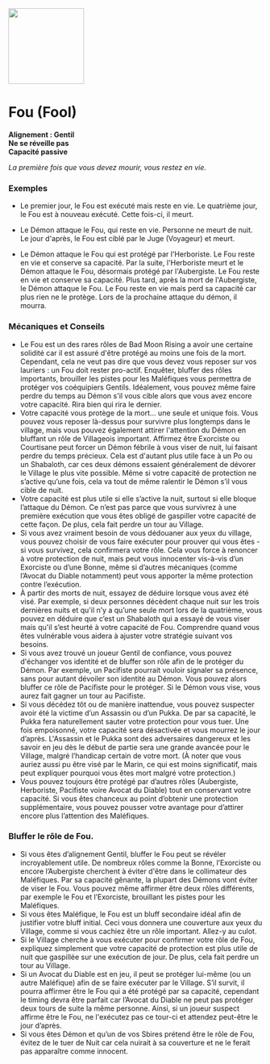 <img src="https://github.com/brain-academy/wiki/blob/master/public/img/blood-on-the-clocktower/roles/fool.png?raw=true" height="150"> 

# Fou (Fool)

**Alignement : Gentil**
\
**Ne se réveille pas**
\
**Capacité passive**

*La première fois que vous devez mourir, vous restez en vie.*

### Exemples
* Le premier jour, le Fou est exécuté mais reste en vie. Le quatrième jour, le Fou est à nouveau exécuté. Cette fois-ci, il meurt. 

* Le Démon attaque le Fou, qui reste en vie. Personne ne meurt de nuit. Le jour d'après, le Fou est ciblé par le Juge (Voyageur) et meurt. 

* Le Démon attaque le Fou qui est protégé par l'Herboriste. Le Fou reste en vie et conserve sa capacité. Par la suite, l'Herboriste meurt et le Démon attaque le Fou, désormais protégé par l'Aubergiste. Le Fou reste en vie et conserve sa capacité. Plus tard, après la mort de l'Aubergiste, le Démon attaque le Fou. Le Fou reste en vie mais perd sa capacité car plus rien ne le protège. Lors de la prochaine attaque du démon, il mourra.


### Mécaniques et Conseils
- Le Fou est un des rares rôles de Bad Moon Rising a avoir une certaine solidité car il est assuré d'être protégé au moins une fois de la mort. Cependant, cela ne veut pas dire que vous devez vous reposer sur vos lauriers : un Fou doit rester pro-actif. Enquêter, bluffer des rôles importants, brouiller les pistes pour les Maléfiques vous permettra de protéger vos coéquipiers Gentils. Idéalement, vous pouvez même faire perdre du temps au Démon s'il vous cible alors que vous avez encore votre capacité. Rira bien qui rira le dernier.
- Votre capacité vous protège de la mort… une seule et unique fois. Vous pouvez vous reposer là-dessus pour survivre plus longtemps dans le village, mais vous pouvez également attirer l'attention du Démon en bluffant un rôle de Villageois important. Affirmez être Exorciste ou Courtisane peut forcer un Démon fébrile à vous viser de nuit, lui faisant perdre du temps précieux. Cela est d'autant plus utile face à un Po ou un Shabaloth, car ces deux démons essaient généralement de dévorer le Village le plus vite possible. Même si votre capacité de protection ne s’active qu’une fois, cela va tout de même ralentir le Démon s’il vous cible de nuit.
- Votre capacité est plus utile si elle s’active la nuit, surtout si elle bloque l’attaque du Démon. Ce n’est pas parce que vous survivrez à une première exécution que vous êtes obligé de gaspiller votre capacité de cette façon. De plus, cela fait perdre un tour au Village.
- Si vous avez vraiment besoin de vous dédouaner aux yeux du village, vous pouvez choisir de vous faire exécuter pour prouver qui vous êtes - si vous survivez, cela confirmera votre rôle. Cela vous force à renoncer à votre protection de nuit, mais peut vous innocenter vis-à-vis d’un Exorciste ou d’une Bonne, même si d’autres mécaniques (comme l’Avocat du Diable notamment) peut vous apporter la même protection contre l’exécution.
- À partir des morts de nuit, essayez de déduire lorsque vous avez été visé. Par exemple, si deux personnes décèdent chaque nuit sur les trois dernières nuits et qu'il n’y a qu’une seule mort lors de la quatrième, vous pouvez en déduire que c’est un Shabaloth qui a essayé de vous viser mais qu'il s’est heurté à votre capacité de Fou. Comprendre quand vous êtes vulnérable vous aidera à ajuster votre stratégie suivant vos besoins.
- Si vous avez trouvé un joueur Gentil de confiance, vous pouvez d'échanger vos identité et de bluffer son rôle afin de le protéger du Démon. Par exemple, un Pacifiste pourrait vouloir signaler sa présence, sans pour autant dévoiler son identité au Démon. Vous pouvez alors bluffer ce rôle de Pacifiste pour le protéger. Si le Démon vous vise, vous aurez fait gagner un tour au Pacifiste.
- Si vous décédez tôt ou de manière inattendue, vous pouvez suspecter avoir été la victime d’un Assassin ou d’un Pukka. De par sa capacité, le Pukka fera naturellement sauter votre protection pour vous tuer. Une fois empoisonné, votre capacité sera désactivée et vous mourrez le jour d’après. L'Assassin et le Pukka sont des adversaires dangereux et les savoir en jeu dès le début de partie sera une grande avancée pour le Village, malgré l’handicap certain de votre mort. (À noter que vous auriez aussi pu être visé par le Marin, ce qui est moins significatif, mais peut expliquer pourquoi vous êtes mort malgré votre protection.)
- Vous pouvez toujours être protégé par d’autres rôles (Aubergiste, Herboriste, Pacifiste voire Avocat du Diable) tout en conservant votre capacité. Si vous êtes chanceux au point d’obtenir une protection supplémentaire, vous pouvez pousser votre avantage pour d’attirer encore plus l’attention des Maléfiques.

### Bluffer le rôle de Fou.
- Si vous êtes d’alignement Gentil, bluffer le Fou peut se révéler incroyablement utile. De nombreux rôles comme la Bonne, l’Exorciste ou encore l’Aubergiste cherchent à éviter d'être dans le collimateur des Maléfiques. Par sa capacité gênante, la plupart des Démons vont éviter de viser le Fou. Vous pouvez même affirmer être deux rôles différents, par exemple le Fou et l’Exorciste, brouillant les pistes pour les Maléfiques.
- Si vous êtes Maléfique, le Fou est un bluff secondaire idéal afin de justifier votre bluff initial. Ceci vous donnera une couverture aux yeux du Village, comme si vous cachiez être un rôle important. Allez-y au culot.
- Si le Village cherche à vous exécuter pour confirmer votre rôle de Fou, expliquez simplement que votre capacité de protection est plus utile de nuit que gaspillée sur une exécution de jour. De plus, cela fait perdre un tour au Village.
- Si un Avocat du Diable est en jeu, il peut se protéger lui-même (ou un autre Maléfique) afin de se faire exécuter par le Village. S’il survit, il pourra affirmer être le Fou qui a été protégé par sa capacité, cependant le timing devra être parfait car l’Avocat du Diable ne peut pas protéger deux tours de suite la même personne. Ainsi, si un joueur suspect affirme être le Fou, ne l'exécutez pas ce tour-ci et attendez peut-être le jour d’après.
- Si vous êtes Démon et qu’un de vos Sbires prétend être le rôle de Fou, évitez de le tuer de Nuit car cela nuirait à sa couverture et ne le ferait pas apparaître comme innocent.
